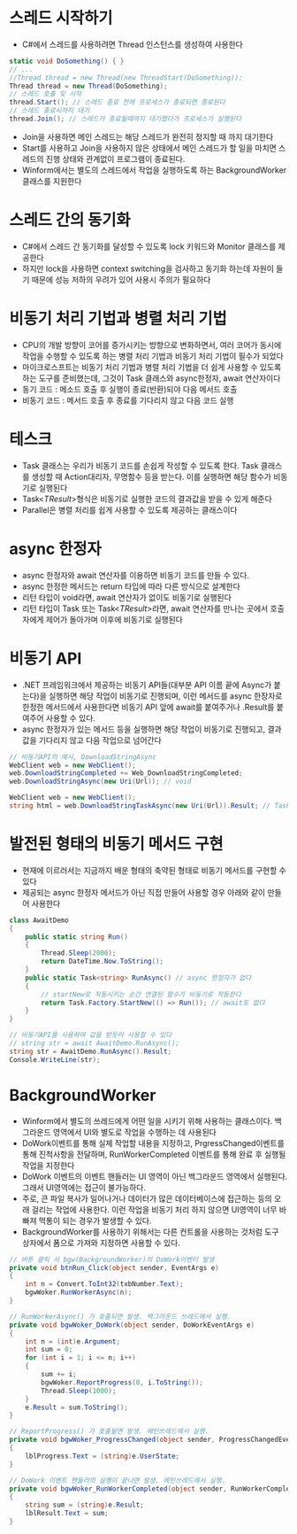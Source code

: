 # 스레드 시작하기

- C#에서 스레드를 사용하려면 Thread 인스턴스를 생성하여 사용한다

```csharp
static void DoSomething() { }
// ...
//Thread thread = new Thread(new ThreadStart(DoSomething));
Thread thread = new Thread(DoSomething);
// 스레드 호출 및 시작
thread.Start(); // 스레드 종료 전에 프로세스가 종료되면 종료된다
// 스레드 종료시까지 대기
thread.Join(); // 스레드가 종료될때까지 대기했다가 프로세스가 실행된다
```

- Join을 사용하면 메인 스레드는 해당 스레드가 완전히 정지할 때 까지 대기한다
- Start를 사용하고 Join을 사용하지 않은 상태에서 메인 스레드가 할 일을 마치면 스레드의 진행 상태와 관계없이 프로그램이 종료된다.
- Winform에서는 별도의 스레드에서 작업을 실행하도록 하는  BackgroundWorker 클래스를 지원한다

# 스레드 간의 동기화

- C#에서 스레드 간 동기화를 달성할 수 있도록 lock 키워드와 Monitor 클래스를 제공한다
- 하지만 lock을 사용하면 context switching을 검사하고 동기화 하는데 자원이 들기 때문에 성능 저하의 우려가 있어 사용시 주의가 필요하다

# 비동기 처리 기법과 병렬 처리 기법

- CPU의 개발 방향이 코어를 증가시키는 방향으로 변화하면서, 여러 코어가 동시에 작업을 수행할 수 있도록 하는 병렬 처리 기법과 비동기 처리 기법이 필수가 되었다
- 마이크로스프트는 비동기 처리 기법과 병렬 처리 기법을 더 쉽게 사용할 수 있도록 하는 도구를 준비했는데, 그것이 Task 클래스와 async한정자, await 연산자이다
- 동기 코드 : 메소드 호출 후 실행이 종료(반환)되야 다음 메서드 호출
- 비동기 코드 : 메서드 호출 후 종료를 기다리지 않고 다음 코드 실행

# 테스크

- Task 클래스는 우리가 비동기 코드를 손쉽게 작성할 수 있도록 한다. Task 클래스를 생성할 때 Action대리자, 무명함수 등을 받는다. 이를 실행하면 해당 함수가 비동기로 실행된다
- Task<_TResult_>형식은 비동기로 실행한 코드의 결과값을 받을 수 있게 해준다
- Parallel은 병렬 처리를 쉽게 사용할 수 있도록 제공하는 클래스이다

# async 한정자

- async 한정자와 await 연산자를 이용하면 비동기 코드를 만들 수 있다.
- async 한정한 메서드는 return 타입에 따라 다른 방식으로 설계한다
- 리턴 타입이 void라면, await 연산자가 없이도 비동기로 실행된다
- 리턴 타입이 Task 또는 Task<_TResult_>라면, await 연산자를 만나는 곳에서 호출자에게 제어가 돌아가며 이후에 비동기로 실행된다

# 비동기 API

- .NET 프레임워크에서 제공하는 비동기 API들(대부분 API 이름 끝에 Async가 붙는다)을 실행하면 해당 작업이 비동기로 진행되며, 이런 메서드를 async 한장자로 한정한 메서드에서 사용한다면 비동기 API 앞에 await를 붙여주거나 .Result를 붙여주어 사용할 수 있다.
- async 한정자가 있는 메서드 등을 실행하면 해당 작업이 비동기로 진행되고, 결과값을 기다리지 않고 다음 작업으로 넘어간다

```csharp
// 비동기API의 예시, DownloadStringAsync
WebClient web = new WebClient();
web.DownloadStringCompleted += Web_DownloadStringCompleted;
web.DownloadStringAsync(new Uri(Url)); // void

WebClient web = new WebClient();
string html = web.DownloadStringTaskAsync(new Uri(Url)).Result; // Task<string>
```

# 발전된 형태의 비동기 메서드 구현

- 현재에 이르러서는 지금까지 배운 형태의 축약된 형태로 비동기 메서드를 구현할 수 있다
- 제공되는 async 한정자 메서드가 아닌 직접 만들어 사용할 경우 아래와 같이 만들어 사용한다

```csharp
class AwaitDemo
{
	public static string Run()
	{
		Thread.Sleep(2000);
		return DateTime.Now.ToString();
	}
	public static Task<string> RunAsync() // async 한정자가 없다
	{
		// startNew로 작동시키는 순간 연결된 함수가 비동기로 작동한다
		return Task.Factory.StartNew(() => Run()); // await도 없다
	}
}

// 비동기API를 사용하여 값을 받듯이 사용할 수 있다
// string str = await AwaitDemo.RunAsync();
string str = AwaitDemo.RunAsync().Result;
Console.WriteLine(str);
```

# BackgroundWorker

- Winform에서 별도의 쓰레드에게 어떤 일을 시키기 위해 사용하는 클래스이다. 백그라운드 영역에서 UI와 별도로 작업을 수행하는 데 사용된다
- DoWork이벤트를 통해 실제 작업할 내용을 지정하고, PrgressChanged이벤트를 통해 진척사항을 전달하며, RunWorkerCompleted 이벤트를 통해 완료 후 실행될 작업을 지정한다
- DoWork 이벤트의 이벤트 핸들러는 UI 영역이 아닌 백그라운드 영역에서 실행된다. 그래서 UI영역에는 접근이 불가능하다.
- 주로, 큰 파일 복사가 일어나거나 데이터가 많은 데이터베이스에 접근하는 등의 오래 걸리는 작업에 사용한다. 이런 작업을 비동기 처리 하지 않으면 UI영역이 너무 바빠져 먹통이 되는 경우가 발생할 수 있다.
- BackgroundWorker를 사용하기 위해서는 다른 컨트롤을 사용하는 것처럼 도구 상자에서 폼으로 가져와 지정하면 사용할 수 있다.

```csharp
// 버튼 클릭 시 bgw(BackgroundWorker)의 DoWork이벤터 발생
private void btnRun_Click(object sender, EventArgs e)
{
	int n = Convert.ToInt32(txbNumber.Text);
	bgwWoker.RunWorkerAsync(n);
}

// RunWorkerAsync() 가 호출되면 발생. 백그라운드 쓰레드에서 실행.
private void bgwWoker_DoWork(object sender, DoWorkEventArgs e)
{
	int n = (int)e.Argument;
	int sum = 0;
	for (int i = 1; i <= n; i++)
	{
		sum += i;
		bgwWoker.ReportProgress(0, i.ToString());
		Thread.Sleep(1000);
	}
	e.Result = sum.ToString();
}

// ReportProgress() 가 호출될면 발생. 메인쓰레드에서 실행.
private void bgwWoker_ProgressChanged(object sender, ProgressChangedEventArgs e)
{
	lblProgress.Text = (string)e.UserState;
}

// DoWork 이벤트 핸들러의 실행이 끝나면 발생. 메인쓰레드에서 실행.
private void bgwWoker_RunWorkerCompleted(object sender, RunWorkerCompletedEventArgs e)
{
	string sum = (string)e.Result;
	lblResult.Text = sum;
}
```